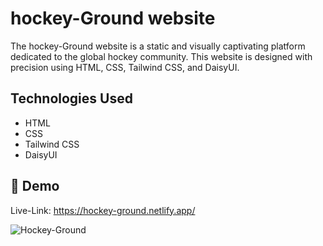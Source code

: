 # hockey-Ground website

The hockey-Ground website is a static and visually captivating platform dedicated to the global hockey community. This website is designed with precision using HTML, CSS, Tailwind CSS, and DaisyUI.

## Technologies Used

- HTML
- CSS
- Tailwind CSS
- DaisyUI

## 🔗 Demo

Live-Link: https://hockey-ground.netlify.app/

![Hockey-Ground](https://github.com/fokhrul2029/Hockey-Ground/assets/105439053/ac4e56d0-33c3-49f8-837c-2f298b5b0e10)
